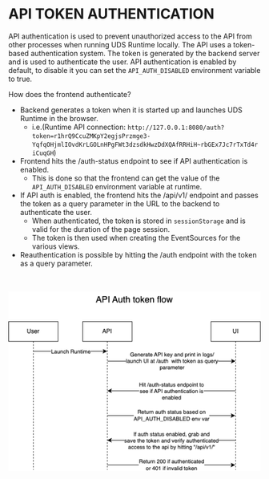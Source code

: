 # API TOKEN AUTHENTICATION

API authentication is used to prevent unauthorized access to the API from other processes when running UDS Runtime locally. The API uses a token-based authentication system. The token is generated by the backend server and is used to authenticate the user. API authentication is enabled by default, to disable it you can set the `API_AUTH_DISABLED` environment variable to true.

How does the frontend authenticate?
- Backend generates a token when it is started up and launches UDS Runtime in the browser.
    - i.e.(Runtime API connection: `http://127.0.0.1:8080/auth?token=r1hrQ9CcuZMKpY2egjsPrzmge3-YqfqOHjmlIOvdKrLGOLnHPgFWt3dzsdkHwzDdXQAfRRHiH~rbGEx7Jc7rTxTd4riCuqGH`)
- Frontend hits the /auth-status endpoint to see if API authentication is enabled.
    - This is done so that the frontend can get the value of the `API_AUTH_DISABLED` environment variable at runtime.
- If API auth is enabled, the frontend hits the /api/v1/ endpoint and passes the token as a query parameter in the URL to the backend to authenticate the user.
    - When authenticated, the token is stored in `sessionStorage` and is valid for the duration of the page session.
    - The token is then used when creating the EventSources for the various views.
- Reauthentication is possible by hitting the /auth endpoint with the token as a query parameter.
<br><br><br>

<p style="text-align:center;">
  <img src="./images/api-auth-flow.png" alt="API auth flow diagram">
</p>
